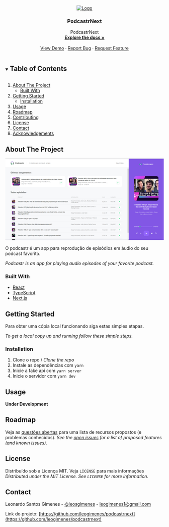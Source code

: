 <!-- PROJECT LOGO -->
<br />
<p align="center">
  <a href="https://github.com/leogimenes/podcastrnext">
    <img src="images/rocket_chat.png" alt="Logo" width="240" height="135">
  </a>

  <h3 align="center">PodcastrNext</h3>

  <p align="center">
    PodcastrNext
    <br />
    <a href="https://github.com/leogimenes/podcastrnext"><strong>Explore the docs »</strong></a>
    <br />
    <br />
    <a href="https://github.com/leogimenes/podcastrnext">View Demo</a>
    ·
    <a href="https://github.com/leogimenes/podcastrnext/issues">Report Bug</a>
    ·
    <a href="https://github.com/leogimenes/podcastrnext/issues">Request Feature</a>
  </p>
</p>

<!-- TABLE OF CONTENTS -->
<details open="open">
  <summary><h2 style="display: inline-block">Table of Contents</h2></summary>
  <ol>
    <li>
      <a href="#about-the-project">About The Project</a>
      <ul>
        <li><a href="#built-with">Built With</a></li>
      </ul>
    </li>
    <li>
      <a href="#getting-started">Getting Started</a>
      <ul>
        <li><a href="#installation">Installation</a></li>
      </ul>
    </li>
    <li><a href="#usage">Usage</a></li>
    <li><a href="#roadmap">Roadmap</a></li>
    <li><a href="#contributing">Contributing</a></li>
    <li><a href="#license">License</a></li>
    <li><a href="#contact">Contact</a></li>
    <li><a href="#acknowledgements">Acknowledgements</a></li>
  </ol>
</details>

<!-- ABOUT THE PROJECT -->

## About The Project

[![Product Name Screen Shot][product-screenshot]](https://example.com)

O podcastr é um app para reprodução de episódios em áudio do seu podcast favorito.

_Podcastr is an app for playing audio episodes of your favorite podcast._

### Built With

- [React](https://reactjs.org/)
- [TypeScript](https://www.typescriptlang.org/)
- [Next.js](https://nextjs.org/)

<!-- GETTING STARTED -->

## Getting Started

Para obter uma cópia local funcionando siga estas simples etapas.

_To get a local copy up and running follow these simple steps._

### Installation

1. Clone o repo / _Clone the repo_
2. Instale as dependências com `yarn`
3. Inicie a fake api com `yarn server`
4. Inicie o servidor com `yarn dev`
<!-- USAGE EXAMPLES -->

## Usage

**Under Development**

<!-- ROADMAP -->

## Roadmap

Veja as [questões abertas](https://github.com/leogimenes/podcastrnext/issues) para uma lista de recursos propostos (e problemas conhecidos).
_See the [open issues](https://github.com/leogimenes/podcastrnext/issues) for a list of proposed features (and known issues)._

<!-- LICENSE -->

## License

Distribuído sob a Licença MIT. Veja `LICENSE` para mais informações
_Distributed under the MIT License. See `LICENSE` for more information._

<!-- CONTACT -->

## Contact

Leonardo Santos Gimenes - [@leosgimenes](https://twitter.com/leosgimenes) - leogimenes1@gmail.com

Link do projeto: [https://github.com/leogimenes/podcastrnext](https://github.com/leogimenes/podcastrnext)

<!-- MARKDOWN LINKS & IMAGES -->
<!-- https://www.markdownguide.org/basic-syntax/#reference-style-links -->

[contributors-shield]: https://img.shields.io/github/contributors/leogimenes/podcastrnext.svg?style=for-the-badge
[contributors-url]: https://github.com/leogimenes/podcastrnext/graphs/contributors
[forks-shield]: https://img.shields.io/github/forks/leogimenes/podcastrnext.svg?style=for-the-badge
[forks-url]: https://github.com/leogimenes/podcastrnext/network/members
[stars-shield]: https://img.shields.io/github/stars/leogimenes/podcastrnext.svg?style=for-the-badge
[stars-url]: https://github.com/leogimenes/podcastrnext/stargazers
[issues-shield]: https://img.shields.io/github/issues/leogimenes/podcastrnext.svg?style=for-the-badge
[issues-url]: https://github.com/leogimenes/podcastrnext/issues
[license-shield]: https://img.shields.io/github/license/leogimenes/podcastrnext.svg?style=for-the-badge
[license-url]: https://github.com/leogimenes/podcastrnext/blob/master/LICENSE.txt
[linkedin-shield]: https://img.shields.io/badge/-LinkedIn-black.svg?style=for-the-badge&logo=linkedin&colorB=555
[linkedin-url]: https://linkedin.com/in/leonardo-santos-gimenes
[product-screenshot]: .github/screenshot.png
